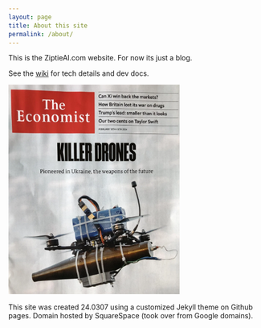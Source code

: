 ```yaml
---
layout: page
title: About this site
permalink: /about/
---
```

 
This is the ZiptieAI.com website. For now its just a blog. 

See the [wiki](https://github.com/terrytaylorbonn/auxdrone/wiki) for tech details and dev docs.

![Ukrainian drones](/assets/ukr_drones.png)
 

This site was created 24.0307 using a customized Jekyll theme on Github pages. Domain hosted by SquareSpace (took over from Google domains).